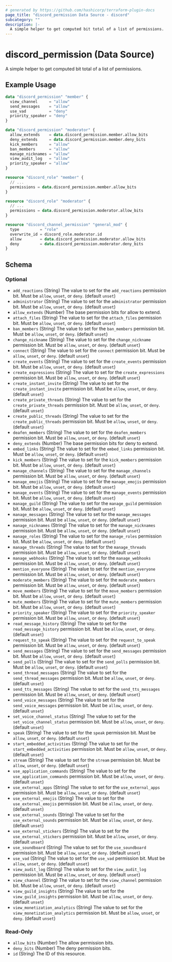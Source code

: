 ```yaml
---
# generated by https://github.com/hashicorp/terraform-plugin-docs
page_title: "discord_permission Data Source - discord"
subcategory: ""
description: |-
  A simple helper to get computed bit total of a list of permissions.
---
```


# discord_permission (Data Source)

A simple helper to get computed bit total of a list of permissions.

## Example Usage

```terraform
data "discord_permission" "member" {
  view_channel     = "allow"
  send_messages    = "allow"
  use_vad          = "deny"
  priority_speaker = "deny"
}

data "discord_permission" "moderator" {
  allow_extends    = data.discord_permission.member.allow_bits
  deny_extends     = data.discord_permission.member.deny_bits
  kick_members     = "allow"
  ban_members      = "allow"
  manage_nicknames = "allow"
  view_audit_log   = "allow"
  priority_speaker = "allow"
}

resource "discord_role" "member" {
  // ...
  permissions = data.discord_permission.member.allow_bits
}

resource "discord_role" "moderator" {
  // ...
  permissions = data.discord_permission.moderator.allow_bits
}

resource "discord_channel_permission" "general_mod" {
  type         = "role"
  overwrite_id = discord_role.moderator.id
  allow        = data.discord_permission.moderator.allow_bits
  deny         = data.discord_permission.moderator.deny_bits
}
```

<!-- schema generated by tfplugindocs -->
## Schema

### Optional

- `add_reactions` (String) The value to set for the `add_reactions` permission bit. Must be `allow`, `unset`, or `deny`. (default `unset`)
- `administrator` (String) The value to set for the `administrator` permission bit. Must be `allow`, `unset`, or `deny`. (default `unset`)
- `allow_extends` (Number) The base permission bits for allow to extend.
- `attach_files` (String) The value to set for the `attach_files` permission bit. Must be `allow`, `unset`, or `deny`. (default `unset`)
- `ban_members` (String) The value to set for the `ban_members` permission bit. Must be `allow`, `unset`, or `deny`. (default `unset`)
- `change_nickname` (String) The value to set for the `change_nickname` permission bit. Must be `allow`, `unset`, or `deny`. (default `unset`)
- `connect` (String) The value to set for the `connect` permission bit. Must be `allow`, `unset`, or `deny`. (default `unset`)
- `create_events` (String) The value to set for the `create_events` permission bit. Must be `allow`, `unset`, or `deny`. (default `unset`)
- `create_expressions` (String) The value to set for the `create_expressions` permission bit. Must be `allow`, `unset`, or `deny`. (default `unset`)
- `create_instant_invite` (String) The value to set for the `create_instant_invite` permission bit. Must be `allow`, `unset`, or `deny`. (default `unset`)
- `create_private_threads` (String) The value to set for the `create_private_threads` permission bit. Must be `allow`, `unset`, or `deny`. (default `unset`)
- `create_public_threads` (String) The value to set for the `create_public_threads` permission bit. Must be `allow`, `unset`, or `deny`. (default `unset`)
- `deafen_members` (String) The value to set for the `deafen_members` permission bit. Must be `allow`, `unset`, or `deny`. (default `unset`)
- `deny_extends` (Number) The base permission bits for deny to extend.
- `embed_links` (String) The value to set for the `embed_links` permission bit. Must be `allow`, `unset`, or `deny`. (default `unset`)
- `kick_members` (String) The value to set for the `kick_members` permission bit. Must be `allow`, `unset`, or `deny`. (default `unset`)
- `manage_channels` (String) The value to set for the `manage_channels` permission bit. Must be `allow`, `unset`, or `deny`. (default `unset`)
- `manage_emojis` (String) The value to set for the `manage_emojis` permission bit. Must be `allow`, `unset`, or `deny`. (default `unset`)
- `manage_events` (String) The value to set for the `manage_events` permission bit. Must be `allow`, `unset`, or `deny`. (default `unset`)
- `manage_guild` (String) The value to set for the `manage_guild` permission bit. Must be `allow`, `unset`, or `deny`. (default `unset`)
- `manage_messages` (String) The value to set for the `manage_messages` permission bit. Must be `allow`, `unset`, or `deny`. (default `unset`)
- `manage_nicknames` (String) The value to set for the `manage_nicknames` permission bit. Must be `allow`, `unset`, or `deny`. (default `unset`)
- `manage_roles` (String) The value to set for the `manage_roles` permission bit. Must be `allow`, `unset`, or `deny`. (default `unset`)
- `manage_threads` (String) The value to set for the `manage_threads` permission bit. Must be `allow`, `unset`, or `deny`. (default `unset`)
- `manage_webhooks` (String) The value to set for the `manage_webhooks` permission bit. Must be `allow`, `unset`, or `deny`. (default `unset`)
- `mention_everyone` (String) The value to set for the `mention_everyone` permission bit. Must be `allow`, `unset`, or `deny`. (default `unset`)
- `moderate_members` (String) The value to set for the `moderate_members` permission bit. Must be `allow`, `unset`, or `deny`. (default `unset`)
- `move_members` (String) The value to set for the `move_members` permission bit. Must be `allow`, `unset`, or `deny`. (default `unset`)
- `mute_members` (String) The value to set for the `mute_members` permission bit. Must be `allow`, `unset`, or `deny`. (default `unset`)
- `priority_speaker` (String) The value to set for the `priority_speaker` permission bit. Must be `allow`, `unset`, or `deny`. (default `unset`)
- `read_message_history` (String) The value to set for the `read_message_history` permission bit. Must be `allow`, `unset`, or `deny`. (default `unset`)
- `request_to_speak` (String) The value to set for the `request_to_speak` permission bit. Must be `allow`, `unset`, or `deny`. (default `unset`)
- `send_messages` (String) The value to set for the `send_messages` permission bit. Must be `allow`, `unset`, or `deny`. (default `unset`)
- `send_polls` (String) The value to set for the `send_polls` permission bit. Must be `allow`, `unset`, or `deny`. (default `unset`)
- `send_thread_messages` (String) The value to set for the `send_thread_messages` permission bit. Must be `allow`, `unset`, or `deny`. (default `unset`)
- `send_tts_messages` (String) The value to set for the `send_tts_messages` permission bit. Must be `allow`, `unset`, or `deny`. (default `unset`)
- `send_voice_messages` (String) The value to set for the `send_voice_messages` permission bit. Must be `allow`, `unset`, or `deny`. (default `unset`)
- `set_voice_channel_status` (String) The value to set for the `set_voice_channel_status` permission bit. Must be `allow`, `unset`, or `deny`. (default `unset`)
- `speak` (String) The value to set for the `speak` permission bit. Must be `allow`, `unset`, or `deny`. (default `unset`)
- `start_embedded_activities` (String) The value to set for the `start_embedded_activities` permission bit. Must be `allow`, `unset`, or `deny`. (default `unset`)
- `stream` (String) The value to set for the `stream` permission bit. Must be `allow`, `unset`, or `deny`. (default `unset`)
- `use_application_commands` (String) The value to set for the `use_application_commands` permission bit. Must be `allow`, `unset`, or `deny`. (default `unset`)
- `use_external_apps` (String) The value to set for the `use_external_apps` permission bit. Must be `allow`, `unset`, or `deny`. (default `unset`)
- `use_external_emojis` (String) The value to set for the `use_external_emojis` permission bit. Must be `allow`, `unset`, or `deny`. (default `unset`)
- `use_external_sounds` (String) The value to set for the `use_external_sounds` permission bit. Must be `allow`, `unset`, or `deny`. (default `unset`)
- `use_external_stickers` (String) The value to set for the `use_external_stickers` permission bit. Must be `allow`, `unset`, or `deny`. (default `unset`)
- `use_soundboard` (String) The value to set for the `use_soundboard` permission bit. Must be `allow`, `unset`, or `deny`. (default `unset`)
- `use_vad` (String) The value to set for the `use_vad` permission bit. Must be `allow`, `unset`, or `deny`. (default `unset`)
- `view_audit_log` (String) The value to set for the `view_audit_log` permission bit. Must be `allow`, `unset`, or `deny`. (default `unset`)
- `view_channel` (String) The value to set for the `view_channel` permission bit. Must be `allow`, `unset`, or `deny`. (default `unset`)
- `view_guild_insights` (String) The value to set for the `view_guild_insights` permission bit. Must be `allow`, `unset`, or `deny`. (default `unset`)
- `view_monetization_analytics` (String) The value to set for the `view_monetization_analytics` permission bit. Must be `allow`, `unset`, or `deny`. (default `unset`)

### Read-Only

- `allow_bits` (Number) The allow permission bits.
- `deny_bits` (Number) The deny permission bits.
- `id` (String) The ID of this resource.
